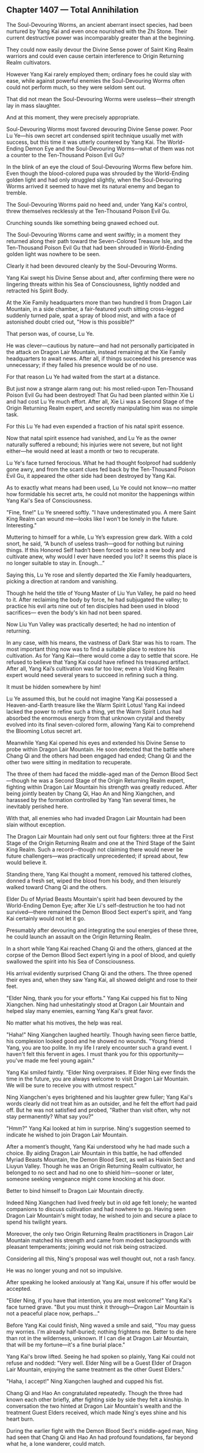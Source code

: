 ## Chapter 1407 — Total Annihilation

The Soul-Devouring Worms, an ancient aberrant insect species, had been nurtured by Yang Kai and even once nourished with the Zhi Stone. Their current destructive power was incomparably greater than at the beginning.

They could now easily devour the Divine Sense power of Saint King Realm warriors and could even cause certain interference to Origin Returning Realm cultivators.

However Yang Kai rarely employed them; ordinary foes he could slay with ease, while against powerful enemies the Soul-Devouring Worms often could not perform much, so they were seldom sent out.

That did not mean the Soul-Devouring Worms were useless—their strength lay in mass slaughter.

And at this moment, they were precisely appropriate.

Soul-Devouring Worms most favored devouring Divine Sense power. Poor Lu Ye—his own secret art condensed spirit technique usually met with success, but this time it was utterly countered by Yang Kai. The World-Ending Demon Eye and the Soul-Devouring Worms—what of them was not a counter to the Ten-Thousand Poison Evil Gu?

In the blink of an eye the cloud of Soul-Devouring Worms flew before him. Even though the blood-colored pupa was shrouded by the World-Ending golden light and had only struggled slightly, when the Soul-Devouring Worms arrived it seemed to have met its natural enemy and began to tremble.

The Soul-Devouring Worms paid no heed and, under Yang Kai's control, threw themselves recklessly at the Ten-Thousand Poison Evil Gu.

Crunching sounds like something being gnawed echoed out.

The Soul-Devouring Worms came and went swiftly; in a moment they returned along their path toward the Seven-Colored Treasure Isle, and the Ten-Thousand Poison Evil Gu that had been shrouded in World-Ending golden light was nowhere to be seen.

Clearly it had been devoured cleanly by the Soul-Devouring Worms.

Yang Kai swept his Divine Sense about and, after confirming there were no lingering threats within his Sea of Consciousness, lightly nodded and retracted his Spirit Body.

At the Xie Family headquarters more than two hundred li from Dragon Lair Mountain, in a side chamber, a fair-featured youth sitting cross-legged suddenly turned pale, spat a spray of blood mist, and with a face of astonished doubt cried out, "How is this possible?"

That person was, of course, Lu Ye.

He was clever—cautious by nature—and had not personally participated in the attack on Dragon Lair Mountain, instead remaining at the Xie Family headquarters to await news. After all, if things succeeded his presence was unnecessary; if they failed his presence would be of no use.

For that reason Lu Ye had waited from the start at a distance.

But just now a strange alarm rang out: his most relied-upon Ten-Thousand Poison Evil Gu had been destroyed! That Gu had been planted within Xie Li and had cost Lu Ye much effort. After all, Xie Li was a Second Stage of the Origin Returning Realm expert, and secretly manipulating him was no simple task.

For this Lu Ye had even expended a fraction of his natal spirit essence.

Now that natal spirit essence had vanished, and Lu Ye as the owner naturally suffered a rebound; his injuries were not severe, but not light either—he would need at least a month or two to recuperate.

Lu Ye's face turned ferocious. What he had thought foolproof had suddenly gone awry, and from the scant clues fed back by the Ten-Thousand Poison Evil Gu, it appeared the other side had been destroyed by Yang Kai.

As to exactly what means had been used, Lu Ye could not know—no matter how formidable his secret arts, he could not monitor the happenings within Yang Kai's Sea of Consciousness.

"Fine, fine!" Lu Ye sneered softly. "I have underestimated you. A mere Saint King Realm can wound me—looks like I won't be lonely in the future. Interesting."

Muttering to himself for a while, Lu Ye’s expression grew dark. With a cold snort, he said, “A bunch of useless trash—good for nothing but ruining things. If this Honored Self hadn’t been forced to seize a new body and cultivate anew, why would I ever have needed you lot? It seems this place is no longer suitable to stay in. Enough…”

Saying this, Lu Ye rose and silently departed the Xie Family headquarters, picking a direction at random and vanishing.

Though he held the title of Young Master of Liu Yun Valley, he paid no heed to it. After reclaiming the body by force, he had subjugated the valley; to practice his evil arts nine out of ten disciples had been used in blood sacrifices— even the body's kin had not been spared.

Now Liu Yun Valley was practically deserted; he had no intention of returning.

In any case, with his means, the vastness of Dark Star was his to roam. The most important thing now was to find a suitable place to restore his cultivation. As for Yang Kai—there would come a day to settle that score. He refused to believe that Yang Kai could have refined his treasured artifact. After all, Yang Kai’s cultivation was far too low; even a Void King Realm expert would need several years to succeed in refining such a thing.

It must be hidden somewhere by him!

Lu Ye assumed this, but he could not imagine Yang Kai possessed a Heaven-and-Earth treasure like the Warm Spirit Lotus! Yang Kai indeed lacked the power to refine such a thing, yet the Warm Spirit Lotus had absorbed the enormous energy from that unknown crystal and thereby evolved into its final seven-colored form, allowing Yang Kai to comprehend the Blooming Lotus secret art.

Meanwhile Yang Kai opened his eyes and extended his Divine Sense to probe within Dragon Lair Mountain. He soon detected that the battle where Chang Qi and the others had been engaged had ended; Chang Qi and the other two were sitting in meditation to recuperate.

The three of them had faced the middle-aged man of the Demon Blood Sect—though he was a Second Stage of the Origin Returning Realm expert, fighting within Dragon Lair Mountain his strength was greatly reduced. After being jointly beaten by Chang Qi, Hao An and Ning Xiangchen, and harassed by the formation controlled by Yang Yan several times, he inevitably perished here.

With that, all enemies who had invaded Dragon Lair Mountain had been slain without exception.

The Dragon Lair Mountain had only sent out four fighters: three at the First Stage of the Origin Returning Realm and one at the Third Stage of the Saint King Realm. Such a record—though not claiming there would never be future challengers—was practically unprecedented; if spread about, few would believe it.

Standing there, Yang Kai thought a moment, removed his tattered clothes, donned a fresh set, wiped the blood from his body, and then leisurely walked toward Chang Qi and the others.

Elder Du of Myriad Beasts Mountain's spirit had been devoured by the World-Ending Demon Eye; after Xie Li's self-destruction he too had not survived—there remained the Demon Blood Sect expert's spirit, and Yang Kai certainly would not let it go.

Presumably after devouring and integrating the soul energies of these three, he could launch an assault on the Origin Returning Realm.

In a short while Yang Kai reached Chang Qi and the others, glanced at the corpse of the Demon Blood Sect expert lying in a pool of blood, and quietly swallowed the spirit into his Sea of Consciousness.

His arrival evidently surprised Chang Qi and the others. The three opened their eyes and, when they saw Yang Kai, all showed delight and rose to their feet.

"Elder Ning, thank you for your efforts." Yang Kai cupped his fist to Ning Xiangchen. Ning had unhesitatingly stood at Dragon Lair Mountain and helped slay many enemies, earning Yang Kai's great favor.

No matter what his motives, the help was real.

"Haha!" Ning Xiangchen laughed heartily. Though having seen fierce battle, his complexion looked good and he showed no wounds. "Young friend Yang, you are too polite. In my life I rarely encounter such a grand event. I haven't felt this fervent in ages. I must thank you for this opportunity—you've made me feel young again."

Yang Kai smiled faintly. “Elder Ning overpraises. If Elder Ning ever finds the time in the future, you are always welcome to visit Dragon Lair Mountain. We will be sure to receive you with utmost respect.”

Ning Xiangchen's eyes brightened and his laughter grew fuller; Yang Kai's words clearly did not treat him as an outsider, and he felt the effort had paid off. But he was not satisfied and probed, "Rather than visit often, why not stay permanently? What say you?"

"Hmm?" Yang Kai looked at him in surprise. Ning's suggestion seemed to indicate he wished to join Dragon Lair Mountain.

After a moment’s thought, Yang Kai understood why he had made such a choice. By aiding Dragon Lair Mountain in this battle, he had offended Myriad Beasts Mountain, the Demon Blood Sect, as well as Haixin Sect and Liuyun Valley. Though he was an Origin Returning Realm cultivator, he belonged to no sect and had no one to shield him—sooner or later, someone seeking vengeance might come knocking at his door.

Better to bind himself to Dragon Lair Mountain directly.

Indeed Ning Xiangchen had lived freely but in old age felt lonely; he wanted companions to discuss cultivation and had nowhere to go. Having seen Dragon Lair Mountain's might today, he wished to join and secure a place to spend his twilight years.

Moreover, the only two Origin Returning Realm practitioners in Dragon Lair Mountain matched his strength and came from modest backgrounds with pleasant temperaments; joining would not risk being ostracized.

Considering all this, Ning's proposal was well thought out, not a rash fancy.

He was no longer young and not so impulsive.

After speaking he looked anxiously at Yang Kai, unsure if his offer would be accepted.

"Elder Ning, if you have that intention, you are most welcome!" Yang Kai's face turned grave. "But you must think it through—Dragon Lair Mountain is not a peaceful place now, perhaps..."

Before Yang Kai could finish, Ning waved a smile and said, "You may guess my worries. I'm already half-buried; nothing frightens me. Better to die here than rot in the wilderness, unknown. If I can die at Dragon Lair Mountain, that will be my fortune—it's a fine burial place."

Yang Kai's brow lifted. Seeing he had spoken so plainly, Yang Kai could not refuse and nodded: "Very well. Elder Ning will be a Guest Elder of Dragon Lair Mountain, enjoying the same treatment as the other Guest Elders."

"Haha, I accept!" Ning Xiangchen laughed and cupped his fist.

Chang Qi and Hao An congratulated repeatedly. Though the three had known each other briefly, after fighting side by side they felt a kinship. In conversation the two hinted at Dragon Lair Mountain's wealth and the treatment Guest Elders received, which made Ning's eyes shine and his heart burn.

During the earlier fight with the Demon Blood Sect's middle-aged man, Ning had seen that Chang Qi and Hao An had profound foundations, far beyond what he, a lone wanderer, could match.